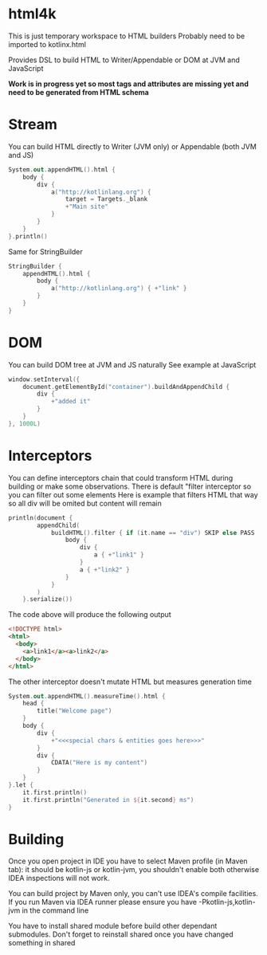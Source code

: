 # html4k
This is just temporary workspace to HTML builders
Probably need to be imported to kotlinx.html

Provides DSL to build HTML to Writer/Appendable or DOM at JVM and JavaScript

**Work is in progress yet so most tags and attributes are missing yet and need to be generated from HTML schema**

# Stream
You can build HTML directly to Writer (JVM only) or Appendable (both JVM and JS)

```kotlin
System.out.appendHTML().html {
	body {
		div {
			a("http://kotlinlang.org") {
				target = Targets._blank
				+"Main site"
			}
		}
	}
}.println()
```

Same for StringBuilder
```kotlin
StringBuilder {
    appendHTML().html {
        body {
            a("http://kotlinlang.org") { +"link" }
        }
    }
}
```

# DOM
You can build DOM tree at JVM and JS naturally
See example at JavaScript

```kotlin
window.setInterval({
    document.getElementById("container").buildAndAppendChild {
        div {
            +"added it"
        }
    }
}, 1000L)
```

# Interceptors
You can define interceptors chain that could transform HTML during building or make some observations.
There is default "filter interceptor so you can filter out some elements
Here is example that filters HTML that way so all div will be omited but content will remain

```kotlin
println(document {
		appendChild(
			buildHTML().filter { if (it.name == "div") SKIP else PASS  }.html {
				body {
					div {
						a { +"link1" }
					}
					a { +"link2" }
				}
			}
		)
	}.serialize())
```

The code above will produce the following output

```html
<!DOCTYPE html>
<html>
  <body>
    <a>link1</a><a>link2</a>
  </body>
</html>
```
The other interceptor doesn't mutate HTML but measures generation time

```kotlin
System.out.appendHTML().measureTime().html {
	head {
		title("Welcome page")
	}
	body {
		div {
			+"<<<special chars & entities goes here>>>"
		}
		div {
			CDATA("Here is my content")
		}
	}
}.let {
	it.first.println()
	it.first.println("Generated in ${it.second} ms")
}
```

# Building

Once you open project in IDE you have to select Maven profile (in Maven tab): it should be kotlin-js or kotlin-jvm, you shouldn't enable both otherwise IDEA inspections will not work.

You can build project by Maven only, you can't use IDEA's compile facilities. If you run Maven via IDEA runner please ensure you have -Pkotlin-js,kotlin-jvm in the command line

You have to install shared module before build other dependant submodules. Don't forget to reinstall shared once you have changed something in shared
